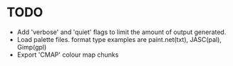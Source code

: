 TODO
====

* Add 'verbose' and 'quiet' flags to limit the amount of output generated.
* Load palette files. format type examples are paint.net(txt), JASC(pal), Gimp(gpl)
* Export 'CMAP' colour map chunks
